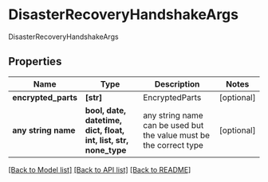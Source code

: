 # DisasterRecoveryHandshakeArgs

DisasterRecoveryHandshakeArgs

## Properties
Name | Type | Description | Notes
------------ | ------------- | ------------- | -------------
**encrypted_parts** | **[str]** | EncryptedParts | [optional] 
**any string name** | **bool, date, datetime, dict, float, int, list, str, none_type** | any string name can be used but the value must be the correct type | [optional]

[[Back to Model list]](../README.md#documentation-for-models) [[Back to API list]](../README.md#documentation-for-api-endpoints) [[Back to README]](../README.md)


